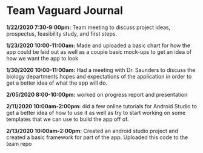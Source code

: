 # Team Vaguard Journal

**1/22/2020 7:30-9:00pm:** Team meeting to discuss project ideas, prospectus, feasibility study, and first steps.

**1/23/2020 10:00-11:00am:** Made and uploaded a basic chart for how the app could be laid out as well as a couple basic mock-ups to get an idea of how we want the app to look

**1/30/2020 10:00-11:00am:** Had a meeting with Dr. Saunders to discuss the biology departments hopes and expectations of the application in order to get a better idea of what the app will do. 

**2/05/2020 8:00-10:00pm:** worked on progress report and presentation

**2/11/2020 10:00am-2:00pm:** did a few online tutorials for Android Studio to get a better idea of how to use it as well as try to start working on some templates that we can use to build the app off of. 

**2/13/2020 10:00am-2:00pm:** Created an android studio project and created a basic framework for part of the app. Uploaded this code to the team repo
